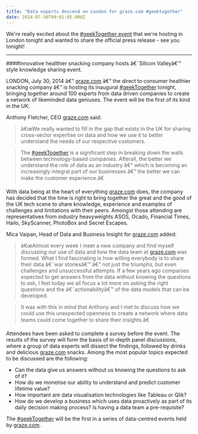 ```yaml
---
title: "Data experts descend on London for graze.com #geektogether"
date: 2014-07-30T09:01:05.000Z
---
```


We're really excited about the [#geekTogether event](http://tech.graze.com/2014/07/22/the-graze-data-geektogether/) that we're hosting in London tonight and wanted to share the official press release - see you tonight!

---

####Innovative healthier snacking company hosts â€˜Silicon Valleyâ€™ style knowledge sharing event.

LONDON, July 30, 2014 â€“ [graze.com](http://www.graze.com) â€“ the direct to consumer healthier snacking company â€“ is hosting its inaugural [#geekTogether](https://twitter.com/hashtag/geektogether) tonight, bringing together around 100 experts from data driven companies to create a network of likeminded data geniuses. The event will be the first of its kind in the UK.

Anthony Fletcher, CEO [graze.com](http://www.graze.com) said:
> â€œWe really wanted to fill in the gap that exists in the UK for sharing cross-sector expertise on data and how we use it to better understand the needs of our respective customers.

> The [#geekTogether](https://twitter.com/hashtag/geektogether) is a significant step in breaking down the walls between technology-based companies. Afterall, the better we understand the role of data as an industry â€“ which is becoming an increasingly integral part of our businesses â€“ the better we can make the customer experience.â€

With data being at the heart of everything [graze.com](http://www.graze.com) does, the company has decided that the time is right to bring together the great and the good of the UK tech scene to share knowledge, experience and examples of challenges and limitations with their peers. Amongst those attending are representatives from industry heavyweights ASOS, Ocado, Financial Times, Hailo, SkyScanner, PhotoBox and Secret Escapes.

Mica Vaipan, Head of Data and Business Insight for [graze.com](http://www.graze.com) added:

> â€œAlmost every week I meet a new company and find myself discussing our use of data and how the data team at [graze.com](http://www.graze.com) was formed. What I find fascinating is how willing everybody is to share their data â€˜war storiesâ€™ â€“ not just the triumphs, but even challenges and unsuccessful attempts. If a few years ago companies expected to get answers from the data without knowing the questions to ask, I feel today we all focus a lot more on asking the right questions and the â€˜actionabilityâ€™ of the data models that can be developed. 

> It was with this in mind that Anthony and I met to discuss how we could use this unexpected openness to create a network where data teams could come together to share their insights.â€

Attendees have been asked to complete a survey before the event. The results of the survey will form the basis of in-depth panel discussions, where a group of data experts will dissect the findings, followed by drinks and delicious [graze.com](http://www.graze.com) snacks. Among the most popular topics expected to be discussed are the following:

* Can the data give us answers without us knowing the questions to ask of it?
* How do we monetise our ability to understand and predict customer lifetime value?
* How important are data visualisation technologies like Tableau or Qlik?
* How do we develop a business which uses data proactively as part of its daily decision making process? Is having a data team a pre-requisite? 

The [#geekTogether](https://twitter.com/hashtag/geektogether) will be the first in a series of data-centred events held by [graze.com](http://www.graze.com).